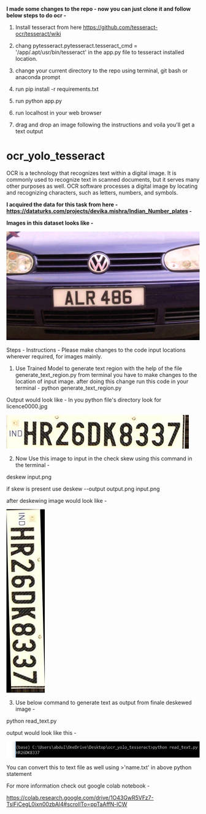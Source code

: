 **I made some changes to the repo - now you can just clone it and follow below steps to do ocr -**

1. Install tesseract from here
https://github.com/tesseract-ocr/tesseract/wiki

2. chang pytesseract.pytesseract.tesseract_cmd = '/app/.apt/usr/bin/tesseract' in the app.py file to tesseract installed location.

3. change your current directory to the repo using terminal, git bash or anaconda prompt

4. run pip install -r requirements.txt

5. run python app.py

6. run localhost in your web browser

7. drag and drop an image following the instructions and voila you'll get a text output

# ocr_yolo_tesseract
OCR is a technology that recognizes text within a digital image. It is commonly used to recognize text in scanned documents, but it serves many other purposes as well.  OCR software processes a digital image by locating and recognizing characters, such as letters, numbers, and symbols. 

**I acquired the data for this task from here - https://dataturks.com/projects/devika.mishra/Indian_Number_plates -**

**Images in this dataset looks like -** 

![](img_ex.jpg)

Steps - 
Instructions - Please make changes to the code input locations wherever required, for images mainly.   

1. Use Trained Model to generate text region with the help of the file generate_text_region.py from terminal you have to make changes to the location of input image. after doing this change run this code in your terminal - 
python generate_text_region.py

Output would look like - In you python file's directory look for licence0000.jpg


![](text_detected_200-objects/licence-00000.jpg)

2. Now Use this image to input in the check skew using this command in the terminal - 

deskew input.png

if skew is present use 
deskew --output output.png input.png

after deskewing image would look like - 

![](deskewed_200.jpg)

3. Use below command to generate text as output from finale deskewed image - 

python read_text.py

output would look like this - 

![](output_text.JPG)

You can convert this to text file as well using >'name.txt' in above python statement

For more information check out google colab notebook - 

https://colab.research.google.com/drive/1O43GwR5VFz7-TslFiCegL0ixn00zbAl4#scrollTo=ppTaAffN-lCW
